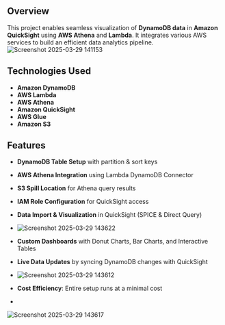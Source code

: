
## Overview
This project enables seamless visualization of **DynamoDB data** in **Amazon QuickSight** using **AWS Athena** and **Lambda**. It integrates various AWS services to build an efficient data analytics pipeline.
![Screenshot 2025-03-29 141153](https://github.com/user-attachments/assets/e19ff0c7-28c8-4878-b6c6-d0d7b501efdb)
## Technologies Used
- **Amazon DynamoDB**
- **AWS Lambda**
- **AWS Athena**
- **Amazon QuickSight**
- **AWS Glue**
- **Amazon S3**



## Features
- **DynamoDB Table Setup** with partition & sort keys
- **AWS Athena Integration** using Lambda DynamoDB Connector
- **S3 Spill Location** for Athena query results
- **IAM Role Configuration** for QuickSight access
- **Data Import & Visualization** in QuickSight (SPICE & Direct Query)
- ![Screenshot 2025-03-29 143622](https://github.com/user-attachments/assets/683ae8b3-f6e9-492b-81c9-292ad3cf05be)
- **Custom Dashboards** with Donut Charts, Bar Charts, and Interactive Tables
- **Live Data Updates** by syncing DynamoDB changes with QuickSight
- ![Screenshot 2025-03-29 143612](https://github.com/user-attachments/assets/a8c4de0c-c85c-4f4b-ad2a-3f255b8cc01a)

- **Cost Efficiency**: Entire setup runs at a minimal cost 
- 

![Screenshot 2025-03-29 143617](https://github.com/user-attachments/assets/4a9749d5-1b4f-484f-a1d3-fb99dfe776f0)



